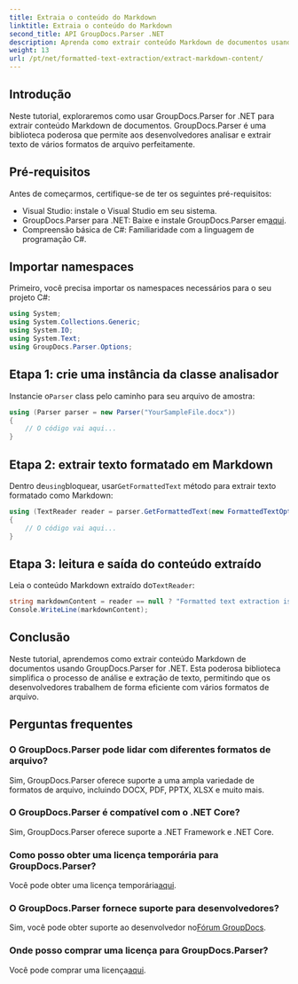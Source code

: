```yaml
---
title: Extraia o conteúdo do Markdown
linktitle: Extraia o conteúdo do Markdown
second_title: API GroupDocs.Parser .NET
description: Aprenda como extrair conteúdo Markdown de documentos usando GroupDocs.Parser for .NET. Este tutorial fornece instruções passo a passo para extração de texto perfeita.
weight: 13
url: /pt/net/formatted-text-extraction/extract-markdown-content/
---
```

## Introdução
Neste tutorial, exploraremos como usar GroupDocs.Parser for .NET para extrair conteúdo Markdown de documentos. GroupDocs.Parser é uma biblioteca poderosa que permite aos desenvolvedores analisar e extrair texto de vários formatos de arquivo perfeitamente.
## Pré-requisitos
Antes de começarmos, certifique-se de ter os seguintes pré-requisitos:
- Visual Studio: instale o Visual Studio em seu sistema.
-  GroupDocs.Parser para .NET: Baixe e instale GroupDocs.Parser em[aqui](https://releases.groupdocs.com/parser/net/).
- Compreensão básica de C#: Familiaridade com a linguagem de programação C#.

## Importar namespaces
Primeiro, você precisa importar os namespaces necessários para o seu projeto C#:
```csharp
using System;
using System.Collections.Generic;
using System.IO;
using System.Text;
using GroupDocs.Parser.Options;
```
## Etapa 1: crie uma instância da classe analisador
 Instancie o`Parser` class pelo caminho para seu arquivo de amostra:
```csharp
using (Parser parser = new Parser("YourSampleFile.docx"))
{
    // O código vai aqui...
}
```
## Etapa 2: extrair texto formatado em Markdown
 Dentro de`using`bloquear, usar`GetFormattedText` método para extrair texto formatado como Markdown:
```csharp
using (TextReader reader = parser.GetFormattedText(new FormattedTextOptions(FormattedTextMode.Markdown)))
{
    // O código vai aqui...
}
```
## Etapa 3: leitura e saída do conteúdo extraído
 Leia o conteúdo Markdown extraído do`TextReader`:
```csharp
string markdownContent = reader == null ? "Formatted text extraction isn't supported" : reader.ReadToEnd();
Console.WriteLine(markdownContent);
```

## Conclusão
Neste tutorial, aprendemos como extrair conteúdo Markdown de documentos usando GroupDocs.Parser for .NET. Esta poderosa biblioteca simplifica o processo de análise e extração de texto, permitindo que os desenvolvedores trabalhem de forma eficiente com vários formatos de arquivo.
## Perguntas frequentes
### O GroupDocs.Parser pode lidar com diferentes formatos de arquivo?
Sim, GroupDocs.Parser oferece suporte a uma ampla variedade de formatos de arquivo, incluindo DOCX, PDF, PPTX, XLSX e muito mais.
### O GroupDocs.Parser é compatível com o .NET Core?
Sim, GroupDocs.Parser oferece suporte a .NET Framework e .NET Core.
### Como posso obter uma licença temporária para GroupDocs.Parser?
 Você pode obter uma licença temporária[aqui](https://purchase.groupdocs.com/temporary-license/).
### O GroupDocs.Parser fornece suporte para desenvolvedores?
 Sim, você pode obter suporte ao desenvolvedor no[Fórum GroupDocs](https://forum.groupdocs.com/c/parser/17).
### Onde posso comprar uma licença para GroupDocs.Parser?
 Você pode comprar uma licença[aqui](https://purchase.groupdocs.com/buy).